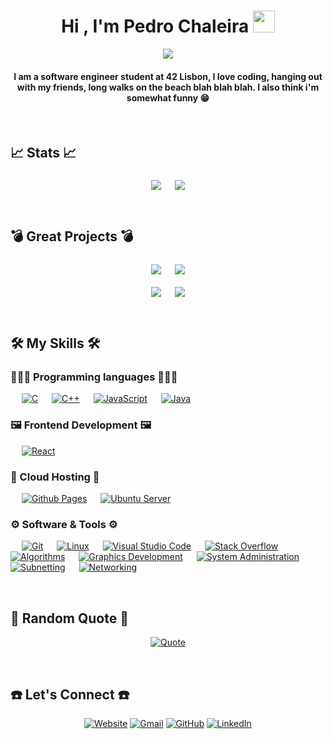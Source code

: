 
<h1 align="center">Hi , I'm Pedro Chaleira <img src="https://media.giphy.com/media/hvRJCLFzcasrR4ia7z/giphy.gif" width="35"></h1>
<p align="center">
	<a href="#"><img src="https://readme-typing-svg.herokuapp.com?lines=Computer+Science+Student;Always%20learning%20new%20things&center=true&width=500&height=50"></a>
</p>
<h4 align="center">I am a software engineer student at 42 Lisbon, I love coding, hanging out with my friends, long walks on the beach blah blah blah. I also think i'm somewhat funny 😁</h4>
<br/>

## 📈 Stats 📈
<p align="center">
 	<a href="#"><img align="middle" src="https://github-readme-stats.vercel.app/api?username=Chaleira&show_icons=true&count_private=true&theme=great-gatsby" /></a>
	&emsp;
	<a href="#"><img align="middle" src="https://github-readme-stats.vercel.app/api/top-langs/?username=Chaleira&layout=compact&langs_count=8&theme=great-gatsby" /></a>
</p>
<br/>

## 💣 Great Projects 💣
<p align="center">
	<a href="https://github.com/Chaleira/42_Minishell"><img align="middle" src="https://github-readme-stats.vercel.app/api/pin/?username=Chaleira&repo=42_Minishell&theme=great-gatsby" /></a>
  	&emsp;
  	<a href="https://github.com/Chaleira/42_Cub3D"><img align="middle" src="https://github-readme-stats.vercel.app/api/pin/?username=Chaleira&repo=42_Cub3D&theme=great-gatsby" /></a>
</p>
<p align="center">
	<a href="https://github.com/Chaleira/42_Transcendence"><img align="middle" src="https://github-readme-stats.vercel.app/api/pin/?username=Chaleira&repo=42_Transcendence&theme=great-gatsby" /></a>
  	&emsp;
  	<a href="https://github.com/Chaleira/42_IRC"><img align="middle" src="https://github-readme-stats.vercel.app/api/pin/?username=Chaleira&repo=42_IRC&theme=great-gatsby" /></a>
</p>
<br/>

## 🛠️ My Skills 🛠️

### 👨🏼‍💻 Programming languages 👨🏼‍💻
<p align="left">
	&emsp;
	<a href="#"><img alt="C" src="https://img.shields.io/badge/C%20-%232370ED.svg?logo=c&logoColor=white"></a>
	&emsp;
	<a href="#"><img alt="C++" src="https://img.shields.io/badge/C++%20-%2300599C.svg?logo=c%2B%2B&logoColor=white"></a>
	&emsp;
	<a href="#"><img alt="JavaScript" src="https://img.shields.io/badge/JavaScript%20-%23F7DF1E.svg?logo=javascript&logoColor=black"></a>
	&emsp;
	<a href="#"><img alt="Java" src="https://img.shields.io/badge/Java-%23007396.svg?logo=java&logoColor=white"></a>
</p>

### 🖼️ Frontend Development 🖼️
<p align="left">
	&emsp;
	<a href="#"><img alt="React" src="https://img.shields.io/badge/React%20-%232222.svg?logo=react&logoColor=%23087ea4"></a>
</p>

### 💾 Cloud Hosting 💾
<p align="left">
	&emsp;
	<a href="#"><img alt="Github Pages" src="https://img.shields.io/badge/GitHub%20Pages-%23327FC7.svg?style=flat&llogo=github&logoColor=white"></a>
	&emsp;
	<a href="#"><img alt="Ubuntu Server" src="https://img.shields.io/badge/Ubuntu%20Server-black?style=flat&logo=ubuntu&logoColor=white&color=red"></a>
 </p>

 ### ⚙️ Software & Tools ⚙️
 
<p>
	&emsp;
	<a href="#"><img alt="Git" src="https://img.shields.io/badge/Git%20-%23F05033.svg?logo=git&logoColor=white"></a>
	&emsp;
	<a href="#"><img alt="Linux" src="https://img.shields.io/badge/Linux-FCC624?style=flat&logo=linux&logoColor=black"></a>
	&emsp;
	<a href="#"><img alt="Visual Studio Code" src="https://img.shields.io/badge/Visual%20Studio%20Code-0078d7.svg?logo=visual-studio-code&logoColor=white"></a>
	&emsp;
	<a href="#"><img alt="Stack Overflow" src="https://img.shields.io/badge/-Stack%20Overflow-FE7A16?logo=stack-overflow&logoColor=white"></a>
	&emsp;
	<a href="#"><img alt="Algorithms" src="https://img.shields.io/badge/Algorithms-black?style=flat&logo=algorithm&logoColor=white"></a>
	&emsp;
	<a href="#"><img alt="Graphics Development" src="https://img.shields.io/badge/Graphics%20Development-lightblue?style=flat&logo=algorithm&logoColor=white"></a>
	&emsp;
	<a href="#"><img alt="System Administration" src="https://img.shields.io/badge/System%20Administration%20-%20green?style=flat&logo=algorithm&logoColor=white"></a>
	&emsp;
	<a href="#"><img alt="Subnetting" src="https://img.shields.io/badge/Subnetting-%20grey?style=flat&logo=algorithm&logoColor=white"></a>
	&emsp;
	<a href="#"><img alt="Networking" src="https://img.shields.io/badge/Networking-purple"></a>
</p>
<br/>

## 📜 Random Quote 📜
<p align="center">
  <a href="#"><img alt="Quote" src="https://quotes-github-readme.vercel.app/api?type=horizontal&theme=great-gatsby"></a>
</p>
<br/>

## ☎️ Let's Connect ☎️
<p align="center">
  <a href="https://chaleira.github.io/Portfolio/"><img src="https://img.icons8.com/bubbles/50/000000/web.png" alt="Website"/></a>
	<a href="mailto:pedromchaleira@gmail.com"><img src="https://img.icons8.com/bubbles/50/000000/gmail.png" alt="Gmail"/></a>
	<a href="https://github.com/Chaleira"><img src="https://img.icons8.com/bubbles/50/000000/github.png" alt="GitHub"/></a>
	<a href="https://www.linkedin.com/in/pedro-chaleira-3a124919a/"><img src="https://img.icons8.com/bubbles/50/000000/linkedin.png" alt="LinkedIn"/></a>
	
</p>
